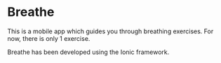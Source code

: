 # Breathe

This is a mobile app which guides you through breathing exercises. For now, there is only 1 exercise.

Breathe has been developed using the Ionic framework.